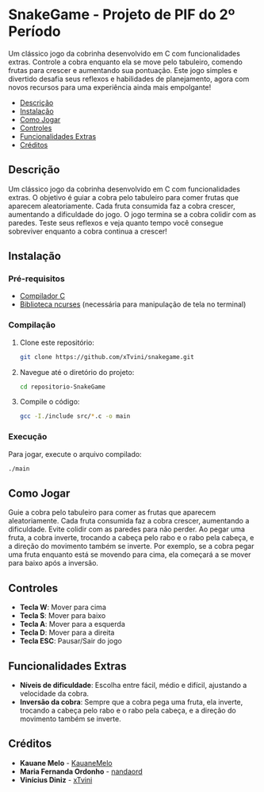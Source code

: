 # SnakeGame - Projeto de PIF do 2º Período
Um clássico jogo da cobrinha desenvolvido em C com funcionalidades extras. Controle a cobra enquanto ela se move pelo tabuleiro, comendo frutas para crescer e aumentando sua pontuação. Este jogo simples e divertido desafia seus reflexos e habilidades de planejamento, agora com novos recursos para uma experiência ainda mais empolgante!

 - [Descrição](#descrição)
- [Instalação](#instalação)
- [Como Jogar](#como-jogar)
- [Controles](#controles)
- [Funcionalidades Extras](#funcionalidades-extras)
- [Créditos](#créditos)

## Descrição
Um clássico jogo da cobrinha desenvolvido em C com funcionalidades extras. O objetivo é guiar a cobra pelo tabuleiro para comer frutas que aparecem aleatoriamente. Cada fruta consumida faz a cobra crescer, aumentando a dificuldade do jogo. O jogo termina se a cobra colidir com as paredes. Teste seus reflexos e veja quanto tempo você consegue sobreviver enquanto a cobra continua a crescer!

## Instalação
### Pré-requisitos
- [Compilador C](https://gcc.gnu.org/)
- [Biblioteca ncurses](https://invisible-island.net/ncurses/) (necessária para manipulação de tela no terminal)

### Compilação
1. Clone este repositório:
    ```sh
    git clone https://github.com/xTvini/snakegame.git
    ```
2. Navegue até o diretório do projeto:
    ```sh
    cd repositorio-SnakeGame
    ```
3. Compile o código:
    ```sh
    gcc -I./include src/*.c -o main
    ```
    
### Execução
Para jogar, execute o arquivo compilado:
```sh
./main
```

## Como Jogar
Guie a cobra pelo tabuleiro para comer as frutas que aparecem aleatoriamente. Cada fruta consumida faz a cobra crescer, aumentando a dificuldade. Evite colidir com as paredes para não perder. Ao pegar uma fruta, a cobra inverte, trocando a cabeça pelo rabo e o rabo pela cabeça, e a direção do movimento também se inverte. Por exemplo, se a cobra pegar uma fruta enquanto está se movendo para cima, ela começará a se mover para baixo após a inversão.

## Controles
- **Tecla W**: Mover para cima
- **Tecla S**: Mover para baixo
- **Tecla A**: Mover para a esquerda
- **Tecla D**: Mover para a direita
- **Tecla ESC**: Pausar/Sair do jogo

## Funcionalidades Extras
- **Níveis de dificuldade**: Escolha entre fácil, médio e difícil, ajustando a velocidade da cobra.
- **Inversão da cobra**: Sempre que a cobra pega uma fruta, ela inverte, trocando a cabeça pelo rabo e o rabo pela cabeça, e a direção do movimento também se inverte.

## Créditos
- **Kauane Melo** - [KauaneMelo](https://github.com/KauaneMelo)
- **Maria Fernanda Ordonho** - [nandaord](https://github.com/nandaord)
- **Vinícius Diniz** - [xTvini](https://github.com/xTvini)
